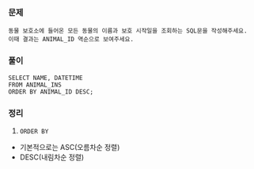 ### 문제
```
동물 보호소에 들어온 모든 동물의 이름과 보호 시작일을 조회하는 SQL문을 작성해주세요. 
이때 결과는 ANIMAL_ID 역순으로 보여주세요. 
```

### 풀이
```mysql
SELECT NAME, DATETIME
FROM ANIMAL_INS 
ORDER BY ANIMAL_ID DESC;
```

### 정리
1. `ORDER BY`
- 기본적으로는 ASC(오름차순 정렬)
- DESC(내림차순 정렬)
